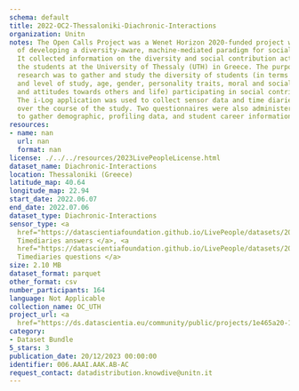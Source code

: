 ```yaml
---
schema: default
title: 2022-OC2-Thessaloniki-Diachronic-Interactions
organization: Unitn
notes: The Open Calls Project was a Wenet Horizon 2020-funded project with the goal
  of developing a diversity-aware, machine-mediated paradigm for social interactions.
  It collected information on the diversity and social contribution activities of
  the students at the University of Thessaly (UTH) in Greece. The purpose of this
  research was to gather and study the diversity of students (in terms of subject
  and level of study, age, gender, personality traits, moral and social values, beliefs,
  and attitudes towards others and life) participating in social contribution activities.
  The i-Log application was used to collect sensor data and time diaries from participants
  over the course of the study. Two questionnaires were also administered to respondents
  to gather demographic, profiling data, and student career information.
resources:
- name: nan
  url: nan
  format: nan
license: ./../../resources/2023LivePeopleLicense.html
dataset_name: Diachronic-Interactions
location: Thessaloniki (Greece)
latitude_map: 40.64
longitude_map: 22.94
start_date: 2022.06.07
end_date: 2022.07.06
dataset_type: Diachronic-Interactions
sensor_type: <a 
  href="https://datascientiafoundation.github.io/LivePeople/datasets/2022-OC2-Thessaloniki-Contribution%20Answers/">
  Timediaries answers </a>, <a 
  href="https://datascientiafoundation.github.io/LivePeople/datasets/2022-OC2-Thessaloniki-Contribution%20Questions/">
  Timediaries questions </a>
size: 2.10 MB
dataset_format: parquet
other_format: csv
number_participants: 164
language: Not Applicable
collection_name: OC_UTH
project_url: <a 
  href="https://ds.datascientia.eu/community/public/projects/1e465a20-1650-42f7-88d4-d7b1b8ed6bb9">https://ds.datascientia.eu/community/public/projects/1e465a20-1650-42f7-88d4-d7b1b8ed6bb9</a>
category:
- Dataset Bundle
5_stars: 3
publication_date: 20/12/2023 00:00:00
identifier: 006.AAAI.AAK.AB-AC
request_contact: datadistribution.knowdive@unitn.it
---
```


